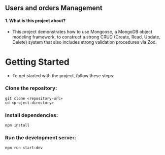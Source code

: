 
## Users and orders Management 

####  1. What is this project about?
* This project demonstrates how to use Mongoose, a MongoDB object modeling framework, to construct a strong CRUD (Create, Read, Update, Delete) system that also includes strong validation procedures via Zod.


# Getting Started

* To get started with the project, follow these steps:

### Clone the repository:



 
  

    git clone <repository-url>
    cd <project-directory> 

### Install dependencies:

 
    npm install


### Run the development server:
    npm run start:dev


    
 